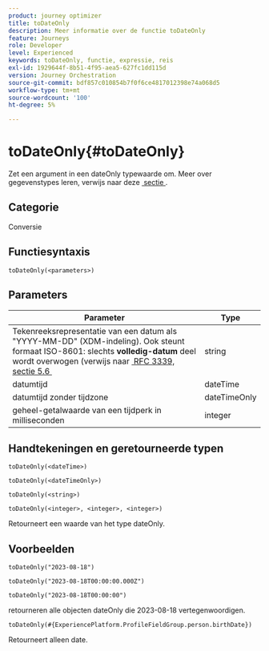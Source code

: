 ```yaml
---
product: journey optimizer
title: toDateOnly
description: Meer informatie over de functie toDateOnly
feature: Journeys
role: Developer
level: Experienced
keywords: toDateOnly, functie, expressie, reis
exl-id: 1929644f-8b51-4f95-aea5-627fc1dd115d
version: Journey Orchestration
source-git-commit: bdf857c010854b7f0f6ce4817012398e74a068d5
workflow-type: tm+mt
source-wordcount: '100'
ht-degree: 5%

---
```


# toDateOnly{#toDateOnly}

Zet een argument in een dateOnly typewaarde om. Meer over gegevenstypes leren, verwijs naar deze [&#x200B; sectie &#x200B;](../expression/data-types.md).

## Categorie

Conversie

## Functiesyntaxis

`toDateOnly(<parameters>)`

## Parameters

| Parameter | Type |
|-----------|------------------|
| Tekenreeksrepresentatie van een datum als &quot;YYYY-MM-DD&quot; (XDM-indeling). Ook steunt formaat ISO-8601: slechts **volledig-datum** deel wordt overwogen (verwijs naar [&#x200B; RFC 3339, sectie 5.6 &#x200B;](https://www.rfc-editor.org/rfc/rfc3339#section-5.6) | string |
| datumtijd | dateTime |
| datumtijd zonder tijdzone | dateTimeOnly |
| geheel-getalwaarde van een tijdperk in milliseconden | integer |

## Handtekeningen en geretourneerde typen

`toDateOnly(<dateTime>)`

`toDateOnly(<dateTimeOnly>)`

`toDateOnly(<string>)`

`toDateOnly(<integer>, <integer>, <integer>)`

Retourneert een waarde van het type dateOnly.

## Voorbeelden

`toDateOnly("2023-08-18")`

`toDateOnly("2023-08-18T00:00:00.000Z")`

`toDateOnly("2023-08-18T00:00:00")`

retourneren alle objecten dateOnly die 2023-08-18 vertegenwoordigen.

`toDateOnly(#{ExperiencePlatform.ProfileFieldGroup.person.birthDate})`

Retourneert alleen date.
